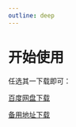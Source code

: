 ```yaml
---
outline: deep
---
```


# 开始使用

任选其一下载即可：

[百度网盘下载](https://pan.baidu.com/s/1yWwSl68DulSRzJD0hPlsHA?pwd=kflh)

[备用地址下载](http://yun.9myi.com/d/fivem/mango-tools-0.0.8-setup.exe)

<!-- 
The main `useData()` API can be used to access site, theme, and page data for the current page. It works in both `.md` and `.vue` files:

```md
<script setup>
import { useData } from 'vitepress'

const { theme, page, frontmatter } = useData()
</script>

## Results

### Theme Data
<pre>{{ theme }}</pre>

### Page Data
<pre>{{ page }}</pre>

### Page Frontmatter
<pre>{{ frontmatter }}</pre>
```

<script setup>
import { useData } from 'vitepress'

const { site, theme, page, frontmatter } = useData()
</script>

## Results

### Theme Data
<pre>{{ theme }}</pre>

### Page Data
<pre>{{ page }}</pre>

### Page Frontmatter
<pre>{{ frontmatter }}</pre>

## More

Check out the documentation for the [full list of runtime APIs](https://vitepress.dev/reference/runtime-api#usedata). -->
